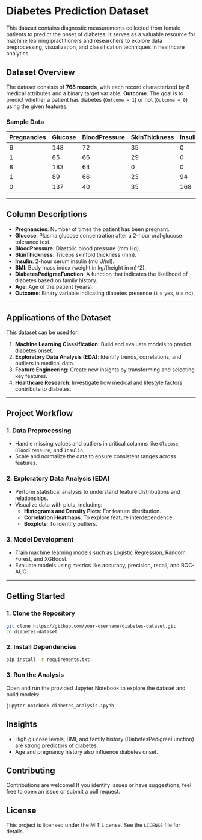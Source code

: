 

# Diabetes Prediction Dataset

This dataset contains diagnostic measurements collected from female patients to predict the onset of diabetes. It serves as a valuable resource for machine learning practitioners and researchers to explore data preprocessing, visualization, and classification techniques in healthcare analytics.

## Dataset Overview

The dataset consists of **768 records**, with each record characterized by 8 medical attributes and a binary target variable, **Outcome**. The goal is to predict whether a patient has diabetes (`Outcome = 1`) or not (`Outcome = 0`) using the given features.

### Sample Data
| Pregnancies | Glucose | BloodPressure | SkinThickness | Insulin | BMI  | DiabetesPedigreeFunction | Age | Outcome |
|-------------|---------|---------------|---------------|---------|------|--------------------------|-----|---------|
| 6           | 148     | 72            | 35            | 0       | 33.6 | 0.627                    | 50  | 1       |
| 1           | 85      | 66            | 29            | 0       | 26.6 | 0.351                    | 31  | 0       |
| 8           | 183     | 64            | 0             | 0       | 23.3 | 0.672                    | 32  | 1       |
| 1           | 89      | 66            | 23            | 94      | 28.1 | 0.167                    | 21  | 0       |
| 0           | 137     | 40            | 35            | 168     | 43.1 | 2.288                    | 33  | 1       |

---

## Column Descriptions

- **Pregnancies**: Number of times the patient has been pregnant.
- **Glucose**: Plasma glucose concentration after a 2-hour oral glucose tolerance test.
- **BloodPressure**: Diastolic blood pressure (mm Hg).
- **SkinThickness**: Triceps skinfold thickness (mm).
- **Insulin**: 2-hour serum insulin (mu U/ml).
- **BMI**: Body mass index (weight in kg/(height in m)^2).
- **DiabetesPedigreeFunction**: A function that indicates the likelihood of diabetes based on family history.
- **Age**: Age of the patient (years).
- **Outcome**: Binary variable indicating diabetes presence (`1` = yes, `0` = no).

---

## Applications of the Dataset

This dataset can be used for:
1. **Machine Learning Classification**: Build and evaluate models to predict diabetes onset.
2. **Exploratory Data Analysis (EDA)**: Identify trends, correlations, and outliers in medical data.
3. **Feature Engineering**: Create new insights by transforming and selecting key features.
4. **Healthcare Research**: Investigate how medical and lifestyle factors contribute to diabetes.

---

## Project Workflow

### 1. Data Preprocessing
- Handle missing values and outliers in critical columns like `Glucose`, `BloodPressure`, and `Insulin`.
- Scale and normalize the data to ensure consistent ranges across features.

### 2. Exploratory Data Analysis (EDA)
- Perform statistical analysis to understand feature distributions and relationships.
- Visualize data with plots, including:
  - **Histograms and Density Plots**: For feature distribution.
  - **Correlation Heatmaps**: To explore feature interdependence.
  - **Boxplots**: To identify outliers.

### 3. Model Development
- Train machine learning models such as Logistic Regression, Random Forest, and XGBoost.
- Evaluate models using metrics like accuracy, precision, recall, and ROC-AUC.

---

## Getting Started

### 1. Clone the Repository
```bash
git clone https://github.com/your-username/diabetes-dataset.git
cd diabetes-dataset
```

### 2. Install Dependencies
```bash
pip install -r requirements.txt
```

### 3. Run the Analysis
Open and run the provided Jupyter Notebook to explore the dataset and build models:
```bash
jupyter notebook diabetes_analysis.ipynb
```



## Insights
- High glucose levels, BMI, and family history (DiabetesPedigreeFunction) are strong predictors of diabetes.
- Age and pregnancy history also influence diabetes onset.



## Contributing
Contributions are welcome! If you identify issues or have suggestions, feel free to open an issue or submit a pull request.



## License
This project is licensed under the MIT License. See the `LICENSE` file for details.

